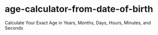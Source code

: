 # age-calculator-from-date-of-birth
Calculate Your Exact Age  in Years, Months, Days, Hours, Minutes, and Seconds
